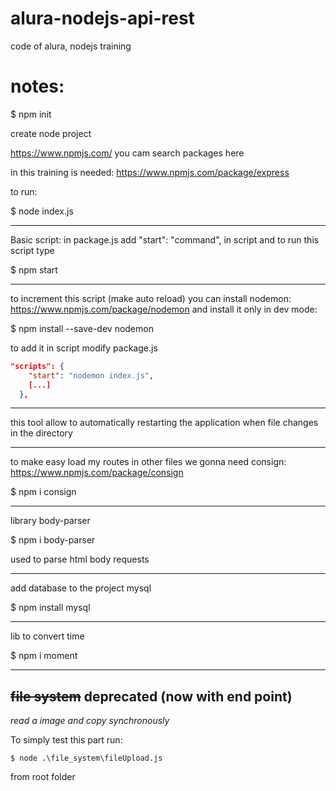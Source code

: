 # alura-nodejs-api-rest
 code of alura, nodejs training

# notes:

$ npm init 

create node project

https://www.npmjs.com/ 
you cam search packages here

in this training is needed: https://www.npmjs.com/package/express

to run:

$ node index.js

---
Basic script:
in package.js add "start": "command", in script
and to run this script type

$ npm start 

---
to increment this script (make auto reload) you can install nodemon: https://www.npmjs.com/package/nodemon
and install it only in dev mode:

$ npm install --save-dev nodemon

to add it in script modify package.js
````json
"scripts": {
    "start": "nodemon index.js",
    [...]
  },
````

---
this tool allow to automatically restarting the application when file changes in the directory

---
to make easy load my routes in other files we gonna need consign: https://www.npmjs.com/package/consign

$ npm i consign

---
library body-parser

$ npm i body-parser

used to parse html body requests

---
add database to the project mysql

$ npm install mysql

---
lib to convert time

$ npm i moment

---
## ~~file system~~ deprecated (now with end point)
*read a image and copy synchronously*

To simply test this part run:
```
$ node .\file_system\fileUpload.js
```
from root folder
